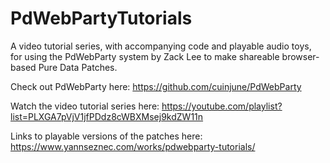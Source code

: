# PdWebPartyTutorials

A video tutorial series, with accompanying code and playable audio toys, for using the PdWebParty system by Zack Lee to make shareable browser-based Pure Data Patches.

Check out PdWebParty here: https://github.com/cuinjune/PdWebParty

Watch the video tutorial series here: https://youtube.com/playlist?list=PLXGA7pVjV1jfPDdz8cWBXMsej9kdZW11n

Links to playable versions of the patches here: https://www.yannseznec.com/works/pdwebparty-tutorials/

